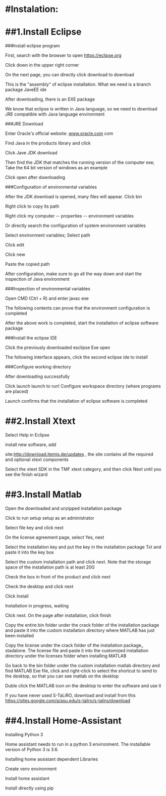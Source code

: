 #Instalation:
=
##1.Install Eclipse
==
###Install eclipse program

First, search with the browser to open https://eclipse.org 

Click down in the upper right corner

On the next page, you can directly click download to download

This is the "assembly" of eclipse installation. What we need is a branch package JaveEE ide

After downloading, there is an EXE package

We know that eclipse is written in Java language, so we need to download JRE compatible with Java language environment

###JRE Download

Enter Oracle's official website: www.oracle.com com

Find Java in the products library and click

Click Jave JDK download

Then find the JDK that matches the running version of the computer exe; Take the 64 bit version of windows as an example

Click open after downloading

###Configuration of environmental variables

After the JDK download is opened, many files will appear. Click bin

Right click to copy its path

Right click my computer -- properties -- environment variables

Or directly search the configuration of system environment variables

Select environment variables; Select path

Click edit

Click new 

Paste the copied path

After configuration, make sure to go all the way down and start the inspection of Java environment

###Inspection of environmental variables

Open CMD (Ctrl + R) and enter javac exe

The following contents can prove that the environment configuration is completed

After the above work is completed, start the installation of eclipse software package

###Install the eclipse IDE

Click the previously downloaded esclipse Exe open

The following interface appears, click the second eclipse ide to install

###Configure working directory

After downloading successfully

Click launch launch to run! Configure workspace directory (where programs are placed)

Launch confirms that the installation of eclipse software is completed

##2.Install Xtext
==
Select Help in Eclipse

install new software, add 

site:http://download.itemis.de/updates , the site contains all the required and optional xtext components

Select the xtext SDK in the TMF xtext category, and then click Next until you see the finish wizard

##3.Install Matlab
==
Open the downloaded and unzipped installation package

Click to run setup setup as an administrator

Select file key and click next

On the license agreement page, select Yes, next

Select the installation key and put the key in the installation package Txt and paste it into the key box

Select the custom installation path and click next. Note that the storage space of the installation path is at least 20G

Check the box in front of the product and click next

Check the desktop and click next

Click Install

Installation in progress, waiting

Click next. On the page after installation, click finish

Copy the entire bin folder under the crack folder of the installation package and paste it into the custom installation directory where MATLAB has just been installed

Copy the license under the crack folder of the installation package_ stadalone. The license file and paste it into the customized installation directory under the licenses folder when installing MATLAB

Go back to the bin folder under the custom installation matlab directory and find MATLAB Exe file, click and right-click to select the shortcut to send to the desktop, so that you can see matlab on the desktop

Duble click the MATLAB icon on the desktop to enter the software and use it

If you have never used S-TaLiRO, download and install from this https://sites.google.com/a/asu.edu/s-taliro/s-taliro/download

##4.Install Home-Assistant
==
Installing Python 3

Home assistant needs to run in a python 3 environment. The installable version of Python 3 is 3.6.

Installing home assistant dependent Libraries

Create venv environment

Install home assistant

Install directly using pip

